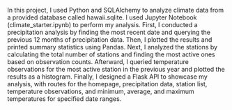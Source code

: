 In this project, I used Python and SQLAlchemy to analyze climate data from a provided database called hawaii.sqlite. I used Jupyter Notebook (climate_starter.ipynb) to perform my analysis. First, I conducted a precipitation analysis by finding the most recent date and querying the previous 12 months of precipitation data. Then, I plotted the results and printed summary statistics using Pandas. Next, I analyzed the stations by calculating the total number of stations and finding the most active ones based on observation counts. Afterward, I queried temperature observations for the most active station in the previous year and plotted the results as a histogram. Finally, I designed a Flask API to showcase my analysis, with routes for the homepage, precipitation data, station list, temperature observations, and minimum, average, and maximum temperatures for specified date ranges.
